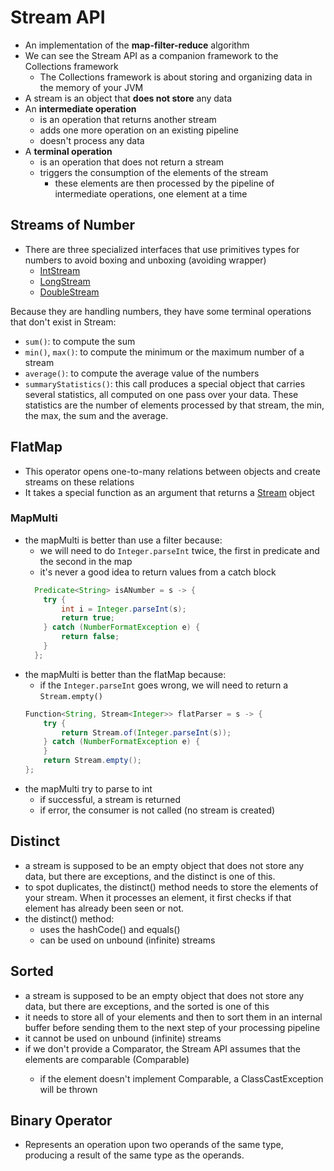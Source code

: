 # Stream API
- An implementation of the **map-filter-reduce** algorithm
- We can see the Stream API as a companion framework to the Collections framework
  - The Collections framework is about storing and organizing data in the memory of your JVM
- A stream is an object that **does not store** any data
- An **intermediate operation** 
  - is an operation that returns another stream
  - adds one more operation on an existing pipeline
  - doesn't process any data
- A **terminal operation** 
  - is an operation that does not return a stream
  - triggers the consumption of the elements of the stream
    - these elements are then processed by the pipeline of intermediate operations, one element at a time

## Streams of Number
- There are three specialized interfaces that use primitives types for numbers to avoid boxing and unboxing (avoiding wrapper)
  - [IntStream](https://docs.oracle.com/en/java/javase/22/docs/api/java.base/java/util/stream/IntStream.html)
  - [LongStream](https://docs.oracle.com/en/java/javase/22/docs/api/java.base/java/util/stream/LongStream.html)
  - [DoubleStream](https://docs.oracle.com/en/java/javase/22/docs/api/java.base/java/util/stream/DoubleStream.html)

Because they are handling numbers, they have some terminal operations that don't exist in Stream:
- `sum()`: to compute the sum
- `min()`, `max()`: to compute the minimum or the maximum number of a stream
- `average()`: to compute the average value of the numbers
- `summaryStatistics()`: this call produces a special object that carries several statistics, all computed on one pass over your data. These statistics are the number of elements processed by that stream, the min, the max, the sum and the average.

## FlatMap
- This operator opens one-to-many relations between objects and create streams on these relations
- It takes a special function as an argument that returns a [Stream](https://docs.oracle.com/en/java/javase/22/docs/api/java.base/java/util/stream/Stream.html) object

### MapMulti
- the mapMulti is better than use a filter because:
  - we will need to do `Integer.parseInt` twice, the first in predicate and the second in the map
  - it's never a good idea to return values from a catch block
  ```java
    Predicate<String> isANumber = s -> {
      try {
          int i = Integer.parseInt(s);
          return true;
      } catch (NumberFormatException e) {
          return false;
      }
    };
  ``` 
- the mapMulti is better than the flatMap because:
  - if the `Integer.parseInt` goes wrong, we will need to return a `Stream.empty()`
  ```java
  Function<String, Stream<Integer>> flatParser = s -> {
      try {
          return Stream.of(Integer.parseInt(s));
      } catch (NumberFormatException e) {
      }
      return Stream.empty();
  };
  ```
- the mapMulti try to parse to int
  - if successful, a stream is returned
  - if error, the consumer is not called (no stream is created)

## Distinct
- a stream is supposed to be an empty object that does not store any data, but there are exceptions, and the distinct is one of this.
- to spot duplicates, the distinct() method needs to store the elements of your stream. When it processes an element, it first checks if that element has already been seen or not.
- the distinct() method:
  - uses the hashCode() and equals()
  - can be used on unbound (infinite) streams

## Sorted
- a stream is supposed to be an empty object that does not store any data, but there are exceptions, and the sorted is one of this
- it needs to store all of your elements and then to sort them in an internal buffer before sending them to the next step of your processing pipeline
- it cannot be used on unbound (infinite) streams
- if we don't provide a Comparator, the Stream API assumes that the elements are comparable (Comparable<T>)
  - if the element doesn't implement Comparable, a ClassCastException will be thrown

## Binary Operator
- Represents an operation upon two operands of the same type, producing a result of the same type as the operands.